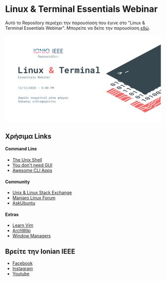 # Linux & Terminal Essentials Webinar

Αυτό το Repository περιέχει την παρουσίαση που έγινε στο "Linux & Terminal Essentials Webinar". Μπορείτε να δείτε την παρουσίαση [εδώ](https://ionian-uni-ieee.github.io/linux-terminal-essentials-2020/). 

![](./assets/poster.png)
## Χρήσιμα Links
#### Command Line
- [The Unix Shell](http://swcarpentry.github.io/shell-novice/)
- [You don't need GUI](https://github.com/you-dont-need/You-Dont-Need-GUI)
- [Awesome CLI Apps](https://github.com/agarrharr/awesome-cli-apps)

#### Community
- [Unix & Linux Stack Exchange](https://unix.stackexchange.com/)
- [Manjaro Linux Forum](https://forum.manjaro.org/)
- [AskUbuntu](https://askubuntu.com/)

#### Extras

- [Learn Vim](https://github.com/iggredible/Learn-Vim)
- [ArchWiki](https://wiki.archlinux.org/)
- [Window Managers](https://wiki.archlinux.org/index.php/window_manager)

## Βρείτε την Ionian IEEE

- [Facebook](https://www.facebook.com/ieeeIonianUni)
- [Instagram](https://www.instagram.com/iusbieee/)
- [Youtube](https://www.youtube.com/channel/UCrrleCKoTXqff_vbqy_kfjg)
